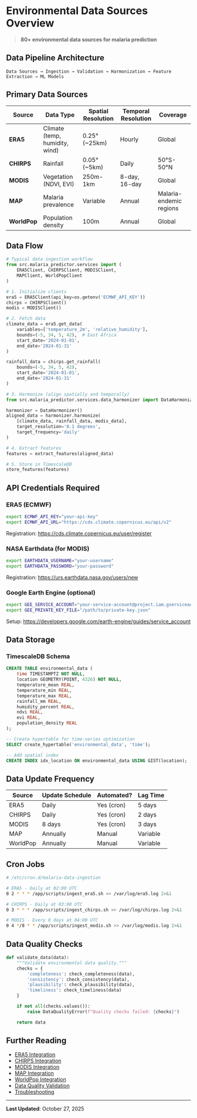 # Environmental Data Sources Overview

> **80+ environmental data sources for malaria prediction**

## Data Pipeline Architecture

```
Data Sources → Ingestion → Validation → Harmonization → Feature Extraction → ML Models
```

## Primary Data Sources

| Source | Data Type | Spatial Resolution | Temporal Resolution | Coverage |
|--------|-----------|-------------------|---------------------|----------|
| **ERA5** | Climate (temp, humidity, wind) | 0.25° (~25km) | Hourly | Global |
| **CHIRPS** | Rainfall | 0.05° (~5km) | Daily | 50°S-50°N |
| **MODIS** | Vegetation (NDVI, EVI) | 250m-1km | 8-day, 16-day | Global |
| **MAP** | Malaria prevalence | Variable | Annual | Malaria-endemic regions |
| **WorldPop** | Population density | 100m | Annual | Global |

## Data Flow

```python
# Typical data ingestion workflow
from src.malaria_predictor.services import (
    ERA5Client, CHIRPSClient, MODISClient,
    MAPClient, WorldPopClient
)

# 1. Initialize clients
era5 = ERA5Client(api_key=os.getenv('ECMWF_API_KEY'))
chirps = CHIRPSClient()
modis = MODISClient()

# 2. Fetch data
climate_data = era5.get_data(
    variables=['temperature_2m', 'relative_humidity'],
    bounds=(-5, 34, 5, 42),  # East Africa
    start_date='2024-01-01',
    end_date='2024-01-31'
)

rainfall_data = chirps.get_rainfall(
    bounds=(-5, 34, 5, 42),
    start_date='2024-01-01',
    end_date='2024-01-31'
)

# 3. Harmonize (align spatially and temporally)
from src.malaria_predictor.services.data_harmonizer import DataHarmonizer

harmonizer = DataHarmonizer()
aligned_data = harmonizer.harmonize(
    [climate_data, rainfall_data, modis_data],
    target_resolution='0.1 degrees',
    target_frequency='daily'
)

# 4. Extract features
features = extract_features(aligned_data)

# 5. Store in TimescaleDB
store_features(features)
```

## API Credentials Required

### ERA5 (ECMWF)
```bash
export ECMWF_API_KEY="your-api-key"
export ECMWF_API_URL="https://cds.climate.copernicus.eu/api/v2"
```

Registration: https://cds.climate.copernicus.eu/user/register

### NASA Earthdata (for MODIS)
```bash
export EARTHDATA_USERNAME="your-username"
export EARTHDATA_PASSWORD="your-password"
```

Registration: https://urs.earthdata.nasa.gov/users/new

### Google Earth Engine (optional)
```bash
export GEE_SERVICE_ACCOUNT="your-service-account@project.iam.gserviceaccount.com"
export GEE_PRIVATE_KEY_FILE="/path/to/private-key.json"
```

Setup: https://developers.google.com/earth-engine/guides/service_account

## Data Storage

### TimescaleDB Schema

```sql
CREATE TABLE environmental_data (
    time TIMESTAMPTZ NOT NULL,
    location GEOMETRY(POINT, 4326) NOT NULL,
    temperature_mean REAL,
    temperature_min REAL,
    temperature_max REAL,
    rainfall_mm REAL,
    humidity_percent REAL,
    ndvi REAL,
    evi REAL,
    population_density REAL
);

-- Create hypertable for time-series optimization
SELECT create_hypertable('environmental_data', 'time');

-- Add spatial index
CREATE INDEX idx_location ON environmental_data USING GIST(location);
```

## Data Update Frequency

| Source | Update Schedule | Automated? | Lag Time |
|--------|----------------|------------|----------|
| ERA5 | Daily | Yes (cron) | 5 days |
| CHIRPS | Daily | Yes (cron) | 2 days |
| MODIS | 8 days | Yes (cron) | 3 days |
| MAP | Annually | Manual | Variable |
| WorldPop | Annually | Manual | Variable |

## Cron Jobs

```bash
# /etc/cron.d/malaria-data-ingestion

# ERA5 - Daily at 02:00 UTC
0 2 * * * /app/scripts/ingest_era5.sh >> /var/log/era5.log 2>&1

# CHIRPS - Daily at 03:00 UTC
0 3 * * * /app/scripts/ingest_chirps.sh >> /var/log/chirps.log 2>&1

# MODIS - Every 8 days at 04:00 UTC
0 4 */8 * * /app/scripts/ingest_modis.sh >> /var/log/modis.log 2>&1
```

## Data Quality Checks

```python
def validate_data(data):
    """Validate environmental data quality."""
    checks = {
        'completeness': check_completeness(data),
        'consistency': check_consistency(data),
        'plausibility': check_plausibility(data),
        'timeliness': check_timeliness(data)
    }

    if not all(checks.values()):
        raise DataQualityError(f"Quality checks failed: {checks}")

    return data
```

## Further Reading

- [ERA5 Integration](./era5-integration.md)
- [CHIRPS Integration](./chirps-integration.md)
- [MODIS Integration](./modis-integration.md)
- [MAP Integration](./map-integration.md)
- [WorldPop Integration](./worldpop-integration.md)
- [Data Quality Validation](./data-quality-validation.md)
- [Troubleshooting](./troubleshooting.md)

---

**Last Updated**: October 27, 2025
